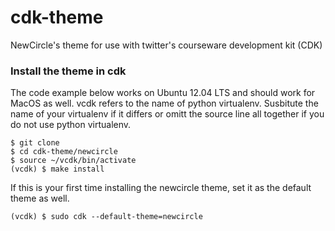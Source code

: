 cdk-theme
=========

NewCircle's theme for use with twitter's courseware development kit (CDK)


### Install the theme in cdk 
The code example below works on Ubuntu 12.04 LTS and should work for MacOS as well. vcdk refers to the name of python virtualenv. Susbitute the name of your virtualenv if it differs or omitt the source line all together if you do not use
python virtualenv. 
    
    $ git clone 
    $ cd cdk-theme/newcircle
    $ source ~/vcdk/bin/activate
    (vcdk) $ make install

If this is your first time installing the newcircle theme, set it as the default theme as well.    
    
    (vcdk) $ sudo cdk --default-theme=newcircle
